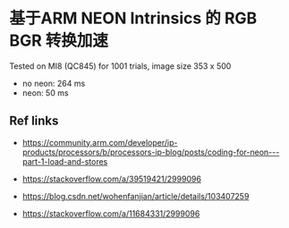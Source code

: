 # 基于ARM NEON Intrinsics 的 RGB BGR 转换加速


Tested on MI8 (QC845) for 1001 trials, image size 353 x 500
- no neon: 264 ms
- neon: 50 ms


## Ref links

- https://community.arm.com/developer/ip-products/processors/b/processors-ip-blog/posts/coding-for-neon---part-1-load-and-stores

- https://stackoverflow.com/a/39519421/2999096

- https://blog.csdn.net/wohenfanjian/article/details/103407259

- https://stackoverflow.com/a/11684331/2999096